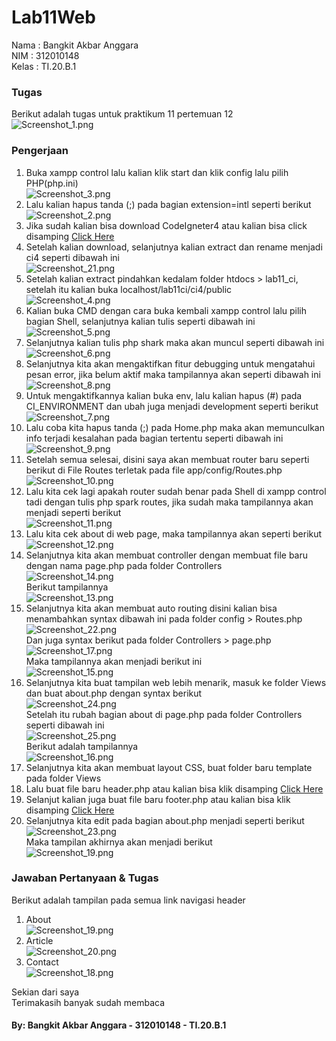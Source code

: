 # Lab11Web

Nama  : Bangkit Akbar Anggara<br>
NIM   : 312010148<br>
Kelas : TI.20.B.1<br>

### Tugas
Berikut adalah tugas untuk praktikum 11 pertemuan 12<br>
![Screenshot_1.png](Pic/Screenshot_1.png)<br>

### Pengerjaan
1. Buka xampp control lalu kalian klik start dan klik config lalu pilih PHP(php.ini)<br>
![Screenshot_3.png](Pic/Screenshot_3.png)<br>
2. Lalu kalian hapus tanda (;) pada bagian extension=intl seperti berikut<br>
![Screenshot_2.png](Pic/Screenshot_2.png)<br>
3. Jika sudah kalian bisa download CodeIgneter4 atau kalian bisa click disamping [Click Here](https://codeigniter.com/download)<br>
4. Setelah kalian download, selanjutnya kalian extract dan rename menjadi ci4 seperti dibawah ini<br>
![Screenshot_21.png](Pic/Screenshot_21.png)<br>
5. Setelah kalian extract pindahkan kedalam folder htdocs > lab11_ci, setelah itu kalian buka localhost/lab11ci/ci4/public<br>
![Screenshot_4.png](Pic/Screenshot_4.png)<br>
6. Kalian buka CMD dengan cara buka kembali xampp control lalu pilih bagian Shell, selanjutnya kalian tulis seperti dibawah ini<br>
![Screenshot_5.png](Pic/Screenshot_5.png)<br>
7. Selanjutnya kalian tulis php shark maka akan muncul seperti dibawah ini<br>
![Screenshot_6.png](Pic/Screenshot_6.png)<br>
8. Selanjutnya kita akan mengaktifkan fitur debugging untuk mengatahui pesan error, jika belum aktif maka tampilannya akan seperti dibawah ini<br>
![Screenshot_8.png](Pic/Screenshot_8.png)<br>
9. Untuk mengaktifkannya kalian buka env, lalu kalian hapus (#) pada CI_ENVIRONMENT dan ubah juga menjadi development seperti berikut<br>
![Screenshot_7.png](Pic/Screenshot_7.png)<br>
10. Lalu coba kita hapus tanda (;) pada Home.php maka akan memunculkan info terjadi kesalahan pada bagian tertentu seperti dibawah ini<br>
![Screenshot_9.png](Pic/Screenshot_9.png)<br>
11. Setelah semua selesai, disini saya akan membuat router baru seperti berikut di File Routes terletak pada file app/config/Routes.php<br>
![Screenshot_10.png](Pic/Screenshot_10.png)<br>
12. Lalu kita cek lagi apakah router sudah benar pada Shell di xampp control tadi dengan tulis php spark routes, jika sudah maka tampilannya akan menjadi seperti berikut<br>
![Screenshot_11.png](Pic/Screenshot_11.png)<br>
13. Lalu kita cek about di web page, maka tampilannya akan seperti berikut<br>
![Screenshot_12.png](Pic/Screenshot_12.png)<br>
14. Selanjutnya kita akan membuat controller dengan membuat file baru dengan nama page.php pada folder Controllers<br>
![Screenshot_14.png](Pic/Screenshot_14.png)<br>
Berikut tampilannya<br>
![Screenshot_13.png](Pic/Screenshot_13.png)<br>
15. Selanjutnya kita akan membuat auto routing disini kalian bisa menambahkan syntax dibawah ini pada folder config > Routes.php<br>
![Screenshot_22.png](Pic/Screenshot_22.png)<br>
Dan juga syntax berikut pada folder Controllers > page.php<br>
![Screenshot_17.png](Pic/Screenshot_17.png)<br>
Maka tampilannya akan menjadi berikut ini<br>
![Screenshot_15.png](Pic/Screenshot_15.png)<br>
16. Selanjutnya kita buat tampilan web lebih menarik, masuk ke folder Views dan buat about.php dengan syntax berikut<br>
![Screenshot_24.png](Pic/Screenshot_24.png)<br>
Setelah itu rubah bagian about di page.php pada folder Controllers seperti dibawah ini<br>
![Screenshot_25.png](Pic/Screenshot_25.png)<br>
Berikut adalah tampilannya<br>
![Screenshot_16.png](Pic/Screenshot_16.png)<br>
17. Selanjutnya kita akan membuat layout CSS, buat folder baru template pada folder Views<br>
18. Lalu buat file baru header.php atau kalian bisa klik disamping [Click Here](lab11_ci/ci4/app/Views/template/header.php)<br>
19. Selanjut kalian juga buat file baru footer.php atau kalian bisa klik disamping [Click Here](lab11_ci/ci4/app/Views/template/footer.php)<br>
20. Selanjutnya kita edit pada bagian about.php menjadi seperti berikut<br>
![Screenshot_23.png](Pic/Screenshot_23.png)<br>
Maka tampilan akhirnya akan menjadi berikut<br>
![Screenshot_19.png](Pic/Screenshot_19.png)<br>

### Jawaban Pertanyaan & Tugas
Berikut adalah tampilan pada semua link navigasi header<br>
1. About<br>
![Screenshot_19.png](Pic/Screenshot_19.png)<br>
2. Article<br>
![Screenshot_20.png](Pic/Screenshot_20.png)<br>
3. Contact<br>
![Screenshot_18.png](Pic/Screenshot_18.png)<br>

Sekian dari saya<br>
Terimakasih banyak sudah membaca<br>

#### By: Bangkit Akbar Anggara - 312010148 - TI.20.B.1
